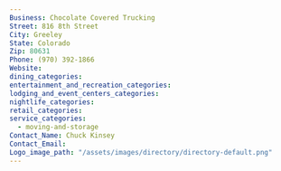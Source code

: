 ```yaml
---
Business: Chocolate Covered Trucking
Street: 816 8th Street
City: Greeley
State: Colorado
Zip: 80631
Phone: (970) 392-1866
Website:
dining_categories:
entertainment_and_recreation_categories:
lodging_and_event_centers_categories:
nightlife_categories:
retail_categories:
service_categories:
  - moving-and-storage
Contact_Name: Chuck Kinsey
Contact_Email:
Logo_image_path: "/assets/images/directory/directory-default.png"
---
```



